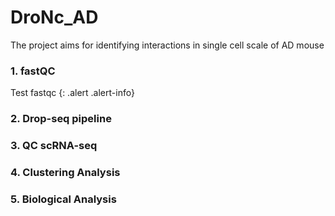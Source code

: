 # DroNc_AD

The project aims for identifying interactions in single cell scale of AD mouse

### 1. fastQC

Test fastqc
{: .alert .alert-info}

### 2. Drop-seq pipeline

### 3. QC scRNA-seq 

### 4. Clustering Analysis

### 5. Biological Analysis

<style>
.alert-info {
  color: rgb(49,112,143) !important;
}
</style>
 
